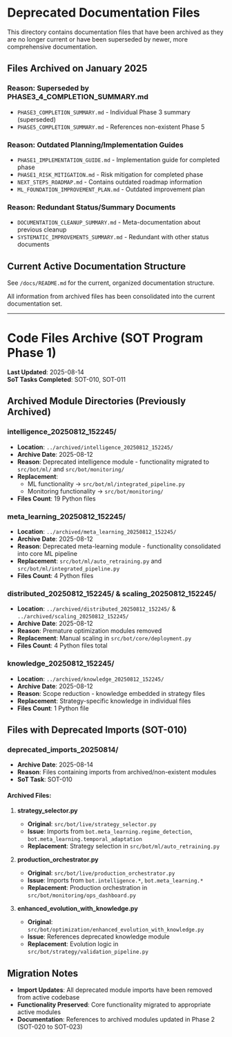 # Deprecated Documentation Files

This directory contains documentation files that have been archived as they are no longer current or have been superseded by newer, more comprehensive documentation.

## Files Archived on January 2025

### Reason: Superseded by PHASE3_4_COMPLETION_SUMMARY.md
- `PHASE3_COMPLETION_SUMMARY.md` - Individual Phase 3 summary (superseded)
- `PHASE5_COMPLETION_SUMMARY.md` - References non-existent Phase 5

### Reason: Outdated Planning/Implementation Guides  
- `PHASE1_IMPLEMENTATION_GUIDE.md` - Implementation guide for completed phase
- `PHASE1_RISK_MITIGATION.md` - Risk mitigation for completed phase
- `NEXT_STEPS_ROADMAP.md` - Contains outdated roadmap information
- `ML_FOUNDATION_IMPROVEMENT_PLAN.md` - Outdated improvement plan

### Reason: Redundant Status/Summary Documents
- `DOCUMENTATION_CLEANUP_SUMMARY.md` - Meta-documentation about previous cleanup
- `SYSTEMATIC_IMPROVEMENTS_SUMMARY.md` - Redundant with other status documents

## Current Active Documentation Structure

See `/docs/README.md` for the current, organized documentation structure.

All information from archived files has been consolidated into the current documentation set.

---

# Code Files Archive (SOT Program Phase 1)

**Last Updated**: 2025-08-14  
**SoT Tasks Completed**: SOT-010, SOT-011

## Archived Module Directories (Previously Archived)

### intelligence_20250812_152245/
- **Location**: `../archived/intelligence_20250812_152245/`
- **Archive Date**: 2025-08-12
- **Reason**: Deprecated intelligence module - functionality migrated to `src/bot/ml/` and `src/bot/monitoring/`
- **Replacement**: 
  - ML functionality → `src/bot/ml/integrated_pipeline.py`
  - Monitoring functionality → `src/bot/monitoring/`
- **Files Count**: 19 Python files

### meta_learning_20250812_152245/
- **Location**: `../archived/meta_learning_20250812_152245/`
- **Archive Date**: 2025-08-12
- **Reason**: Deprecated meta-learning module - functionality consolidated into core ML pipeline
- **Replacement**: `src/bot/ml/auto_retraining.py` and `src/bot/ml/integrated_pipeline.py`
- **Files Count**: 4 Python files

### distributed_20250812_152245/ & scaling_20250812_152245/
- **Location**: `../archived/distributed_20250812_152245/` & `../archived/scaling_20250812_152245/`
- **Archive Date**: 2025-08-12
- **Reason**: Premature optimization modules removed
- **Replacement**: Manual scaling in `src/bot/core/deployment.py`
- **Files Count**: 4 Python files total

### knowledge_20250812_152245/
- **Location**: `../archived/knowledge_20250812_152245/`
- **Archive Date**: 2025-08-12
- **Reason**: Scope reduction - knowledge embedded in strategy files
- **Replacement**: Strategy-specific knowledge in individual files
- **Files Count**: 1 Python file

## Files with Deprecated Imports (SOT-010)

### deprecated_imports_20250814/
- **Archive Date**: 2025-08-14
- **Reason**: Files containing imports from archived/non-existent modules
- **SoT Task**: SOT-010

#### Archived Files:
1. **strategy_selector.py**
   - **Original**: `src/bot/live/strategy_selector.py`
   - **Issue**: Imports from `bot.meta_learning.regime_detection`, `bot.meta_learning.temporal_adaptation`
   - **Replacement**: Strategy selection in `src/bot/ml/auto_retraining.py`

2. **production_orchestrator.py**
   - **Original**: `src/bot/live/production_orchestrator.py`
   - **Issue**: Imports from `bot.intelligence.*`, `bot.meta_learning.*`
   - **Replacement**: Production orchestration in `src/bot/monitoring/ops_dashboard.py`

3. **enhanced_evolution_with_knowledge.py**
   - **Original**: `src/bot/optimization/enhanced_evolution_with_knowledge.py`
   - **Issue**: References deprecated knowledge module
   - **Replacement**: Evolution logic in `src/bot/strategy/validation_pipeline.py`

## Migration Notes

- **Import Updates**: All deprecated module imports have been removed from active codebase
- **Functionality Preserved**: Core functionality migrated to appropriate active modules
- **Documentation**: References to archived modules updated in Phase 2 (SOT-020 to SOT-023)
